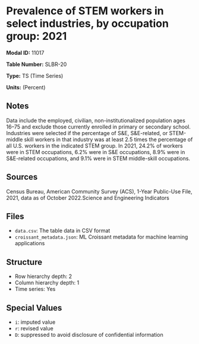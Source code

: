 # Prevalence of STEM workers in select industries, by occupation group: 2021        

**Modal ID:** 11017

**Table Number:** SLBR-20

**Type:** TS (Time Series)

**Units:** (Percent)

## Notes

Data include the employed, civilian, non-institutionalized population ages 16–75 and exclude those currently enrolled in primary or secondary school. Industries were selected if the percentage of S&E, S&E-related, or STEM-middle skill workers in that industry was at least 2.5 times the percentage of all U.S. workers in the indicated STEM group. In 2021, 24.2% of workers were in STEM occupations, 6.2% were in S&E occupations, 8.9% were in S&E-related occupations, and 9.1% were in STEM middle-skill occupations.

## Sources

Census Bureau, American Community Survey (ACS), 1-Year Public-Use File, 2021, data as of October 2022.Science and Engineering Indicators

## Files

- `data.csv`: The table data in CSV format
- `croissant_metadata.json`: ML Croissant metadata for machine learning applications

## Structure

- Row hierarchy depth: 2
- Column hierarchy depth: 1
- Time series: Yes

## Special Values

- `i`: imputed value
- `r`: revised value
- `D`: suppressed to avoid disclosure of confidential information
